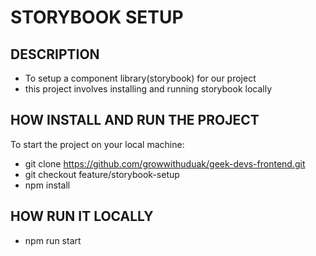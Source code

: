# STORYBOOK SETUP

## DESCRIPTION
- To setup a component library(storybook) for our project 
- this project involves installing and running storybook locally

## HOW INSTALL AND RUN THE PROJECT
To start the project on your local machine:
- git clone https://github.com/growwithuduak/geek-devs-frontend.git
- git checkout feature/storybook-setup
- npm install

## HOW RUN IT LOCALLY
- npm run start

